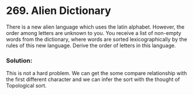 # 269. Alien Dictionary

There is a new alien language which uses the latin alphabet. However, the order among letters are unknown to you. You receive a list of non-empty words from the dictionary, where words are sorted lexicographically by the rules of this new language. Derive the order of letters in this language.

### Solution:

This is not a hard problem. We can get the some compare relationship with the first different character and we can infer the sort with the thought of Topological sort.
